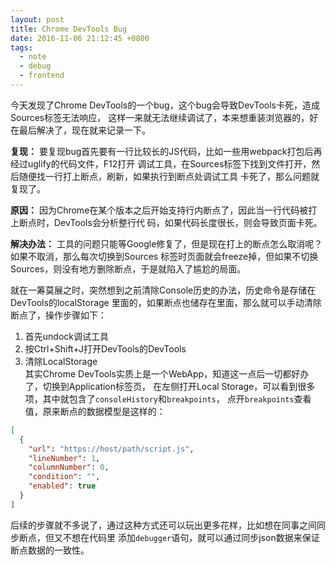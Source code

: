 ```yaml
---
layout: post
title: Chrome DevTools Bug
date: 2016-11-06 21:12:45 +0800
tags:
  - note
  - debug
  - frontend
---
```


今天发现了Chrome DevTools的一个bug，这个bug会导致DevTools卡死，造成Sources标签无法响应，
这样一来就无法继续调试了，本来想重装浏览器的，好在最后解决了，现在就来记录一下。

**复现：**
要复现bug首先要有一行比较长的JS代码，比如一些用webpack打包后再经过uglify的代码文件，F12打开
调试工具，在Sources标签下找到文件打开，然后随便找一行打上断点，刷新，如果执行到断点处调试工具
卡死了，那么问题就复现了。

**原因：**
因为Chrome在某个版本之后开始支持行内断点了，因此当一行代码被打上断点时，DevTools会分析整行代
码，如果代码长度很长，则会导致页面卡死。

**解决办法：**
工具的问题只能等Google修复了，但是现在打上的断点怎么取消呢？如果不取消，那么每次切换到Sources
标签时页面就会freeze掉，但如果不切换Sources，则没有地方删除断点，于是就陷入了尴尬的局面。

就在一筹莫展之时，突然想到之前清除Console历史的办法，历史命令是存储在DevTools的localStorage
里面的，如果断点也储存在里面，那么就可以手动清除断点了，操作步骤如下：

1. 首先undock调试工具
2. 按Ctrl+Shift+J打开DevTools的DevTools
3. 清除LocalStorage  
其实Chrome DevTools实质上是一个WebApp，知道这一点后一切都好办了，切换到Application标签页，
在左侧打开Local Storage，可以看到很多项，其中就包含了`consoleHistory`和`breakpoints`，
点开`breakpoints`查看值，原来断点的数据模型是这样的：

```json
[
  {
    "url": "https://host/path/script.js",
    "lineNumber": 1,
    "columnNumber": 0,
    "condition": "",
    "enabled": true
  }
]
```

后续的步骤就不多说了，通过这种方式还可以玩出更多花样，比如想在同事之间同步断点，但又不想在代码里
添加`debugger`语句，就可以通过同步json数据来保证断点数据的一致性。
